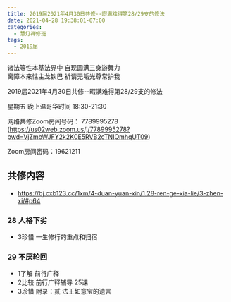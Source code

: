 ```yaml
---
title: 2019届2021年4月30日共修--暇满难得第28/29支的修法
date: 2021-04-28 19:38:01-07:00
categories:
  - 慧灯禅修班
tags:
  - 2019届
---
```

诸法等性本基法界中  自现圆满三身游舞力  
离障本来怙主龙钦巴  祈请无垢光尊常护我  

2019届2021年4月30日共修--暇满难得第28/29支的修法

星期五 晚上温哥华时间 18:30-21:30  

网络共修Zoom房间号码： 7789995278 (<https://us02web.zoom.us/j/7789995278?pwd=VjZmbWJFY2k2K0E5RVB2cTNIQmhqUT09>)

Zoom房间密码：19621211       

## 共修内容  

- <https://bj.cxb123.cc/1xm/4-duan-yuan-xin/1.28-ren-ge-xia-lie/3-zhen-xi/#p64>

### 28 人格下劣 

- 3珍惜 一生修行的重点和归宿

### 29 不厌轮回

- 1了解 前行广释
- 2比较 前行广释辅导 25课
- 3珍惜 附录：贰 法王如意宝的遗言